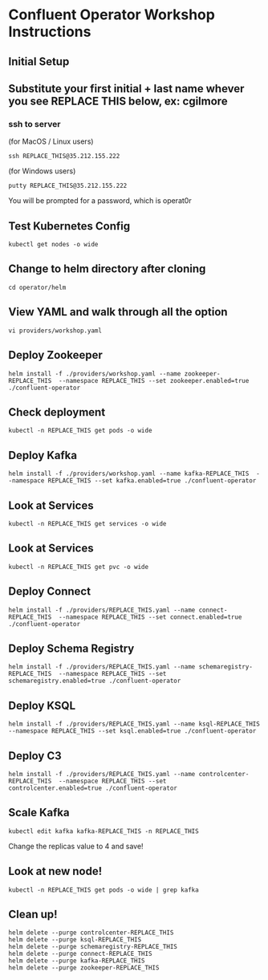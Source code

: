 # Confluent Operator Workshop Instructions

## Initial Setup

## Substitute your first initial + last name whever you see REPLACE THIS below, ex: cgilmore

### ssh to server 
(for MacOS / Linux users)

`ssh REPLACE_THIS@35.212.155.222`

(for Windows users)

`putty REPLACE_THIS@35.212.155.222`

You will be prompted for a password, which is operat0r

## Test Kubernetes Config

`kubectl get nodes -o wide`

## Change to helm directory after cloning

`cd operator/helm`

## View YAML and walk through all the option

`vi providers/workshop.yaml`

## Deploy Zookeeper

`helm install -f ./providers/workshop.yaml --name zookeeper-REPLACE_THIS  --namespace REPLACE_THIS --set zookeeper.enabled=true ./confluent-operator`

## Check deployment
`kubectl -n REPLACE_THIS get pods -o wide`

## Deploy Kafka

`helm install -f ./providers/workshop.yaml --name kafka-REPLACE_THIS  --namespace REPLACE_THIS --set kafka.enabled=true ./confluent-operator`

## Look at Services
`kubectl -n REPLACE_THIS get services -o wide`

## Look at Services
`kubectl -n REPLACE_THIS get pvc -o wide`

## Deploy Connect

`helm install -f ./providers/REPLACE_THIS.yaml --name connect-REPLACE_THIS  --namespace REPLACE_THIS --set connect.enabled=true ./confluent-operator`

## Deploy Schema Registry

`helm install -f ./providers/REPLACE_THIS.yaml --name schemaregistry-REPLACE_THIS  --namespace REPLACE_THIS --set schemaregistry.enabled=true ./confluent-operator`

## Deploy KSQL

`helm install -f ./providers/REPLACE_THIS.yaml --name ksql-REPLACE_THIS  --namespace REPLACE_THIS --set ksql.enabled=true ./confluent-operator`

## Deploy C3

`helm install -f ./providers/REPLACE_THIS.yaml --name controlcenter-REPLACE_THIS  --namespace REPLACE_THIS --set controlcenter.enabled=true ./confluent-operator`

## Scale Kafka

`kubectl edit kafka kafka-REPLACE_THIS -n REPLACE_THIS`

Change the replicas value to 4 and save!

## Look at new node!

`kubectl -n REPLACE_THIS get pods -o wide | grep kafka`

## Clean up!

```
helm delete --purge controlcenter-REPLACE_THIS
helm delete --purge ksql-REPLACE_THIS
helm delete --purge schemaregistry-REPLACE_THIS
helm delete --purge connect-REPLACE_THIS
helm delete --purge kafka-REPLACE_THIS
helm delete --purge zookeeper-REPLACE_THIS
```
